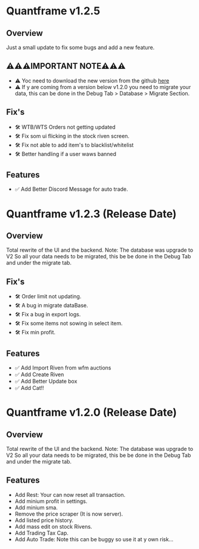 # Quantframe v1.2.5

## Overview

Just a small update to fix some bugs and add a new feature.

## ⚠️⚠️⚠️IMPORTANT NOTE⚠️⚠️⚠️

- ⚠️ Yoc need to download the new version from the github [here](https://github.com/Kenya-DK/quantframe-react/releases/tag/v1.2.5)
- ⚠️ If y are coming from a version below v1.2.0 you need to migrate your data, this can be done in the Debug Tab > Database > Migrate Section.

## Fix's

- 🛠️ WTB/WTS Orders not getting updated
- 🛠️ Fix som ui flicking in the stock riven screen.
- 🛠️ Fix not able to add item's to blacklist/whitelist
- 🛠️ Better handling if a user waws banned

## Features

- ✅ Add Better Discord Message for auto trade.

# Quantframe v1.2.3 (Release Date)

## Overview

Total rewrite of the UI and the backend.
Note: The database was upgrade to V2
So all your data needs to be migrated, this be be done in the Debug Tab and under the migrate tab.

## Fix's

- 🛠️ Order limit not updating.
- 🛠️ A bug in migrate dataBase.
- 🛠️ Fix a bug in export logs.
- 🛠️ Fix some items not sowing in select item.
- 🛠️ Fix min profit.

## Features

- ✅ Add Import Riven from wfm auctions
- ✅ Add Create Riven
- ✅ Add Better Update box
- ✅ Add Cat!!

# Quantframe v1.2.0 (Release Date)

## Overview

Total rewrite of the UI and the backend.
Note: The database was upgrade to V2
So all your data needs to be migrated, this be be done in the Debug Tab and under the migrate tab.

## Features

- Add Rest: Your can now reset all transaction.
- Add minium profit in settings.
- Add minium sma.
- Remove the price scraper (It is now server).
- Add listed price history.
- Add mass edit on stock Rivens.
- Add Trading Tax Cap.
- Add Auto Trade: Note this can be buggy so use it at y own risk...
